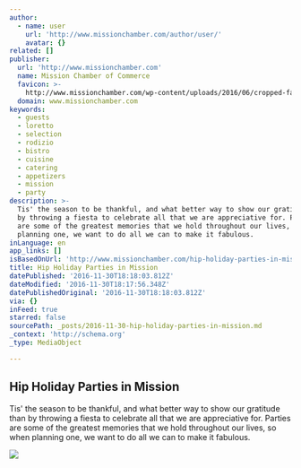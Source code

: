 ```yaml
---
author:
  - name: user
    url: 'http://www.missionchamber.com/author/user/'
    avatar: {}
related: []
publisher:
  url: 'http://www.missionchamber.com'
  name: Mission Chamber of Commerce
  favicon: >-
    http://www.missionchamber.com/wp-content/uploads/2016/06/cropped-favicon-192x192.png
  domain: www.missionchamber.com
keywords:
  - guests
  - loretto
  - selection
  - rodizio
  - bistro
  - cuisine
  - catering
  - appetizers
  - mission
  - party
description: >-
  Tis' the season to be thankful, and what better way to show our gratitude than
  by throwing a fiesta to celebrate all that we are appreciative for. Parties
  are some of the greatest memories that we hold throughout our lives, so when
  planning one, we want to do all we can to make it fabulous.
inLanguage: en
app_links: []
isBasedOnUrl: 'http://www.missionchamber.com/hip-holiday-parties-in-mission/'
title: Hip Holiday Parties in Mission
datePublished: '2016-11-30T18:18:03.812Z'
dateModified: '2016-11-30T18:17:56.348Z'
datePublishedOriginal: '2016-11-30T18:18:03.812Z'
via: {}
inFeed: true
starred: false
sourcePath: _posts/2016-11-30-hip-holiday-parties-in-mission.md
_context: 'http://schema.org'
_type: MediaObject

---
```

<article style=""><h1>Hip Holiday Parties in Mission</h1><p>Tis' the season to be thankful, and what better way to show our gratitude than by throwing a fiesta to celebrate all that we are appreciative for. Parties are some of the greatest memories that we hold throughout our lives, so when planning one, we want to do all we can to make it fabulous.</p><img src="http://www.missionchamber.com/wp-content/uploads/2016/11/mission-holiday-party.jpg" /></article>